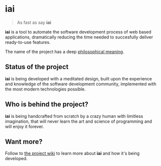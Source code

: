 # iai

> As fast as say **iai**

**iai** is a tool to automate the software development process of web based
applications, dramatically reducing the time needed to succesfully deliver
ready-to-use features.

The name of the project has a deep [philosophical meaning].

[philosophical meaning]: https://github.com/laconbass/iai/wiki/Concept#philosophy-behind-the-iai-term

## Status of the project

**iai** is being developed with a meditated design, built upon the experience and
knowledge of the software development community, implemented with the most modern
technologies possible.

## Who is behind the project?

**iai** is being handcrafted from scratch by a crazy human with limitless
imagination, that will never learn the art and science of programming and
will enjoy it forever.

## Want more?

Follow to [the project wiki] to learn more about **iai** and how it's being
developed.

[the project wiki]: https://github.com/laconbass/iai/wiki

